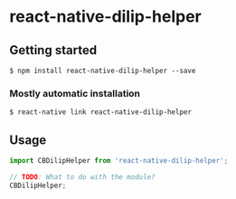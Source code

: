 # react-native-dilip-helper

## Getting started

`$ npm install react-native-dilip-helper --save`

### Mostly automatic installation

`$ react-native link react-native-dilip-helper`

## Usage
```javascript
import CBDilipHelper from 'react-native-dilip-helper';

// TODO: What to do with the module?
CBDilipHelper;
```
